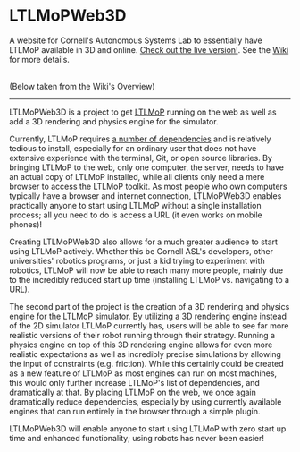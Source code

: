 LTLMoPWeb3D
===================

A website for Cornell's Autonomous Systems Lab to essentially have LTLMoP available in 3D and online. [Check out the live version!](https://ltlmop.herokuapp.com). See the [Wiki](https://github.com/LTLMoP/LTLMoP/wiki/) for more details.

<br />
(Below taken from the Wiki's Overview)
<hr />

LTLMoPWeb3D is a project to get [LTLMoP](https://github.com/LTLMoP/LTLMoP/wiki/Overview) running on the web as well as add a 3D rendering and physics engine for the simulator.

Currently, LTLMoP requires [a number of dependencies](https://github.com/LTLMoP/LTLMoP/wiki/Installation-Guide) and is relatively tedious to install, especially for an ordinary user that does not have extensive experience with the terminal, Git, or open source libraries. By bringing LTLMoP to the web, only one computer, the server, needs to have an actual copy of LTLMoP installed, while all clients only need a mere browser to access the LTLMoP toolkit. As most people who own computers typically have a browser and internet connection, LTLMoPWeb3D enables practically anyone to start using LTLMoP without a single installation process; all you need to do is access a URL (it even works on mobile phones)!

Creating LTLMoPWeb3D also allows for a much greater audience to start using LTLMoP actively. Whether this be Cornell ASL's developers, other universities' robotics programs, or just a kid trying to experiment with robotics, LTLMoP will now be able to reach many more people, mainly due to the incredibly reduced start up time (installing LTLMoP vs. navigating to a URL).

The second part of the project is the creation of a 3D rendering and physics engine for the LTLMoP simulator. By utilizing a 3D rendering engine instead of the 2D simulator LTLMoP currently has, users will be able to see far more realistic versions of their robot running through their strategy. Running a physics engine on top of this 3D rendering engine allows for even more realistic expectations as well as incredibly precise simulations by allowing the input of constraints (e.g. friction). While this certainly could be created as a new feature of LTLMoP as most engines can run on most machines, this would only further increase LTLMoP's list of dependencies, and dramatically at that. By placing LTLMoP on the web, we once again dramatically reduce dependencies, especially by using currently available engines that can run entirely in the browser through a simple plugin. 

LTLMoPWeb3D will enable anyone to start using LTLMoP with zero start up time and enhanced functionality; using robots has never been easier!
